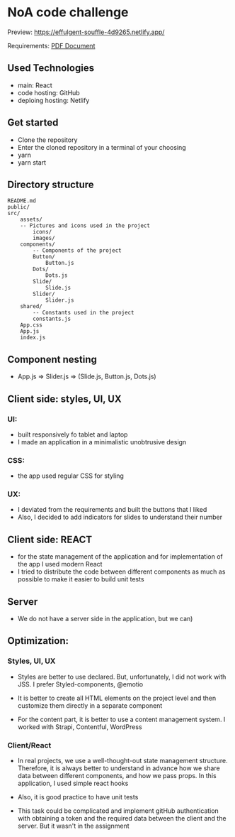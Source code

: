# NoA code challenge

Preview: https://effulgent-souffle-4d9265.netlify.app/

Requirements: [PDF Document](./docs/NoA_challenge.pdf)

## Used Technologies

- main: React
- code hosting: GitHub
- deploing hosting: Netlify

## Get started

- Clone the repository
- Enter the cloned repository in a terminal of your choosing
- yarn
- yarn start

## Directory structure

```
README.md
public/
src/
    assets/
    -- Pictures and icons used in the project
        icons/
        images/
    components/
        -- Components of the project
        Button/
            Button.js
        Dots/
            Dots.js
        Slide/
            Slide.js
        Slider/
            Slider.js
    shared/
        -- Constants used in the project
        constants.js
    App.css
    App.js
    index.js
```

## Component nesting

- App.js => Slider.js => (Slide.js, Button.js, Dots.js)

## Client side: styles, UI, UX

### UI:

- built responsively fo tablet and laptop
- I made an application in a minimalistic unobtrusive design

### CSS:

- the app used regular CSS for styling

### UX:

- I deviated from the requirements and built the buttons that I liked
- Also, I decided to add indicators for slides to understand their number

## Client side: REACT

- for the state management of the application and for implementation of the app I used modern React
- I tried to distribute the code between different components as much as possible to make it easier to build unit tests

## Server 

- We do not have a server side in the application, but we can)

## Optimization:

### Styles, UI, UX

- Styles are better to use declared. But, unfortunately, I did not work with JSS. I prefer Styled-components, @emotio

- It is better to create all HTML elements on the project level and then customize them directly in a separate component

- For the content part, it is better to use a content management system. I worked with Strapi, Contentful, WordPress

### Client/React

- In real projects, we use a well-thought-out state management structure. Therefore, it is always better to understand in advance how we share data between different components, and how we pass props. In this application, I used simple react hooks

- Also, it is good practice to have unit tests

- This task could be complicated and implement gitHub authentication with obtaining a token and the required data between the client and the server. But it wasn't in the assignment
